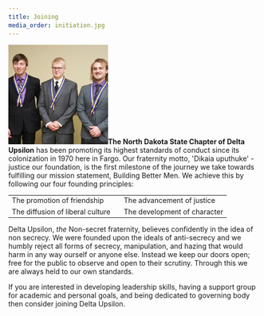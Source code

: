 ```yaml
---
title: Joining
media_order: initiation.jpg
---
```


![](initiation.jpg?classes=wrap-image-left)**The North Dakota State Chapter of Delta Upsilon** has been promoting its highest standards of conduct since its colonization in 1970 here in Fargo. Our fraternity motto, 'Dikaia uputhuke' - justice our foundation, is the first milestone of the journey we take towards fulfilling our mission statement, Building Better Men. We achieve this by  following our four founding principles:

<table align="center">
    <tr><td style="padding-right: 20px;">The promotion of friendship</td><td>The advancement of justice</td></tr>
    <tr><td style="padding-right: 20px;">The diffusion of liberal culture</td><td>The development of character</td></tr>
</table>

Delta Upsilon, _the_ Non-secret fraternity, believes confidently in the idea of non secrecy. We were founded upon the ideals of anti-secrecy and we humbly reject all forms of secrecy, manipulation, and hazing that would harm in any way ourself or anyone else. Instead we keep our doors open; free for the public to observe and open to their scrutiny. Through this we are always held to our own standards.

If you are interested in developing leadership skills, having a support group for academic and personal goals, and being dedicated to governing body then consider joining Delta Upsilon.